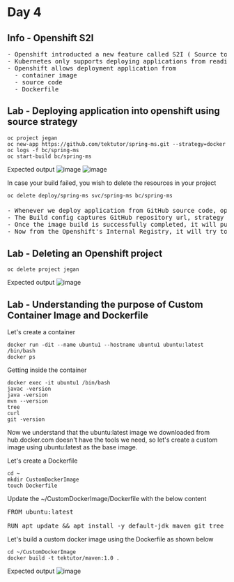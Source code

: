# Day 4

## Info - Openshift S2I
<pre>
- Openshift introducted a new feature called S2I ( Source to Image )
- Kubernetes only supports deploying applications from readily available container images
- Openshift allows deployment application from
  - container image
  - source code
  - Dockerfile
</pre>

## Lab - Deploying application into openshift using source strategy
```
oc project jegan
oc new-app https://github.com/tektutor/spring-ms.git --strategy=docker
oc logs -f bc/spring-ms
oc start-build bc/spring-ms
```
Expected output
![image](https://github.com/user-attachments/assets/8d66a789-9490-44f2-bc33-b91eac53af93)
![image](https://github.com/user-attachments/assets/5ec50c93-3b6d-41e6-8260-f4c0d688a427)

In case your build failed, you wish to delete the resources in your project
```
oc delete deploy/spring-ms svc/spring-ms bc/spring-ms
```

####
<pre>
- Whenever we deploy application from GitHub source code, openshift creates a BuildConfig
- The Build config captures GitHub repository url, strategy that must used to build the application and container image
- Once the image build is successfully completed, it will push the custom container image that has your application binary into Openshift's Internal Registry
- Now from the Openshift's Internal Registry, it will try to deploy your application
</pre>


## Lab - Deleting an Openshift project
```
oc delete project jegan
```

Expected output
![image](https://github.com/user-attachments/assets/a5f49ee6-b408-4714-b4b0-a41ade8ff81c)

## Lab - Understanding the purpose of Custom Container Image and Dockerfile 
Let's create a container
```
docker run -dit --name ubuntu1 --hostname ubuntu1 ubuntu:latest /bin/bash
docker ps
```

Getting inside the container
```
docker exec -it ubuntu1 /bin/bash
javac -version
java -version
mvn --version
tree
curl
git -version
```

Now we understand that the ubuntu:latest image we downloaded from hub.docker.com doesn't have the tools we need, so let's create a custom image using ubuntu:latest as the base image.

Let's create a Dockerfile
```
cd ~
mkdir CustomDockerImage
touch Dockerfile
```

Update the ~/CustomDockerImage/Dockerfile with the below content
<pre>
FROM ubuntu:latest

RUN apt update && apt install -y default-jdk maven git tree curl net-tools iputils-ping
</pre>

Let's build a custom docker image using the Dockerfile as shown below
```
cd ~/CustomDockerImage
docker build -t tektutor/maven:1.0 .
```

Expected output
![image](https://github.com/user-attachments/assets/50c9ed29-aeb8-489b-acae-ac749c8a25ec)

